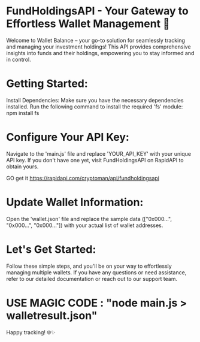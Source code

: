 # FundHoldingsAPI - Your Gateway to Effortless Wallet Management 🚀

Welcome to Wallet Balance – your go-to solution for seamlessly tracking and managing your investment holdings! This API provides comprehensive insights into funds and their holdings, empowering you to stay informed and in control.

# Getting Started:
Install Dependencies:
Make sure you have the necessary dependencies installed. Run the following command to install the required 'fs' module:
npm install fs

# Configure Your API Key:
Navigate to the 'main.js' file and replace 'YOUR_API_KEY' with your unique API key. If you don't have one yet, visit FundHoldingsAPI on RapidAPI to obtain yours.

GO get it https://rapidapi.com/cryptoman/api/fundholdingsapi

# Update Wallet Information:
Open the 'wallet.json' file and replace the sample data (["0x000...", "0x000...", "0x000..."]) with your actual list of wallet addresses.

# Let's Get Started:
Follow these simple steps, and you'll be on your way to effortlessly managing multiple wallets. If you have any questions or need assistance, refer to our detailed documentation or reach out to our support team.

# USE MAGIC CODE : "node main.js > walletresult.json"

Happy tracking! 🌐✨
